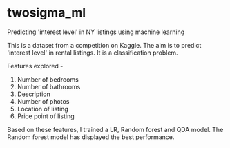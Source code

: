 # twosigma_ml
Predicting 'interest level' in NY listings using machine learning

This is a dataset from a competition on Kaggle. The aim is to predict 'interest level' in rental listings. It is a classification problem. 

Features explored - 
1. Number of bedrooms
2. Number of bathrooms
3. Description
4. Number of photos
5. Location of listing 
6. Price point of listing

Based on these features, I trained a LR, Random forest and QDA model. The Random forest model has displayed the best performance. 
